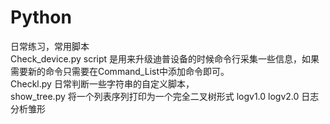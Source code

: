 # Python
日常练习，常用脚本  
Check_device.py script 是用来升级迪普设备的时候命令行采集一些信息，如果需要新的命令只需要在Command_List中添加命令即可。  
Checkl.py       日常判断一些字符串的自定义脚本，  
show_tree.py    将一个列表序列打印为一个完全二叉树形式
logv1.0 logv2.0 日志分析雏形